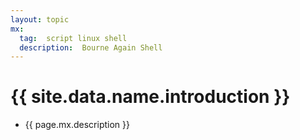 ```yaml
---
layout: topic
mx:
  tag:  script linux shell
  description:  Bourne Again Shell
---
```


# {{ site.data.name.introduction }}
- {{ page.mx.description }}

